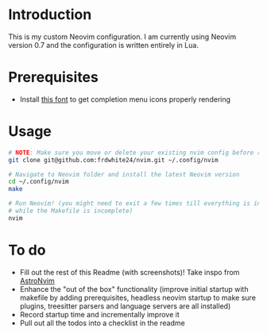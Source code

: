 # Introduction

This is my custom Neovim configuration. I am currently using Neovim version 0.7
and the configuration is written entirely in Lua.

# Prerequisites
- Install [this
font](https://github.com/microsoft/vscode-codicons/raw/main/dist/codicon.ttf)
to get completion menu icons properly rendering

# Usage

```bash
# NOTE: Make sure you move or delete your existing nvim config before running this
git clone git@github.com:frdwhite24/nvim.git ~/.config/nvim

# Navigate to Neovim folder and install the latest Neovim version
cd ~/.config/nvim
make

# Run Neovim! (you might need to exit a few times till everything is installed
# while the Makefile is incomplete)
nvim
```

# To do

- Fill out the rest of this Readme (with screenshots)! Take inspo from
  [AstroNvim](https://github.com/AstroNvim/AstroNvim/blob/main/README.md)
- Enhance the "out of the box" functionality (improve initial startup with
  makefile by adding prerequisites, headless neovim startup to make sure plugins,
  treesitter parsers and language servers are all installed)
- Record startup time and incrementally improve it
- Pull out all the todos into a checklist in the readme
